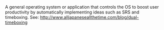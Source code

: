 A general operating system or application that controls the OS to boost user productivity by automatically implementing ideas such as SRS and timeboxing. See: http://www.alljapaneseallthetime.com/blog/dual-timeboxing
